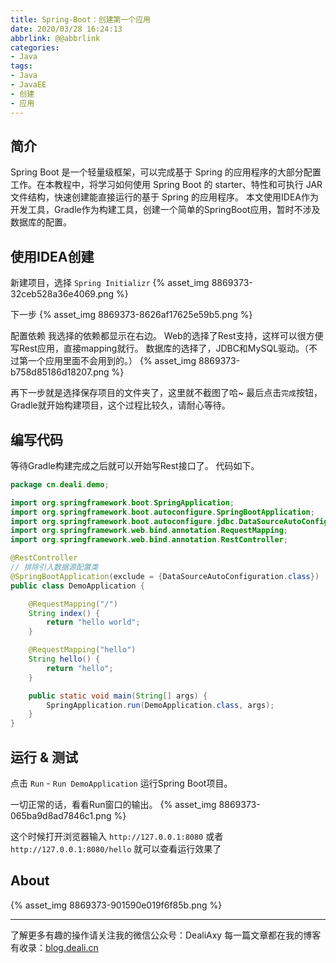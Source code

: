 ```yaml
---
title: Spring-Boot：创建第一个应用
date: 2020/03/28 16:24:13
abbrlink: @@abbrlink
categories:
- Java
tags:
- Java
- JavaEE
- 创建
- 应用
---
```

## 简介
Spring Boot 是一个轻量级框架，可以完成基于 Spring 的应用程序的大部分配置工作。在本教程中，将学习如何使用 Spring Boot 的 starter、特性和可执行 JAR 文件结构，快速创建能直接运行的基于 Spring 的应用程序。
本文使用IDEA作为开发工具，Gradle作为构建工具，创建一个简单的SpringBoot应用，暂时不涉及数据库的配置。


## 使用IDEA创建
新建项目，选择 `Spring Initializr`
{% asset_img 8869373-32ceb528a36e4069.png %}

下一步
{% asset_img 8869373-8626af17625e59b5.png %}


配置依赖
我选择的依赖都显示在右边。
Web的选择了Rest支持，这样可以很方便写Rest应用，直接mapping就行。
数据库的选择了，JDBC和MySQL驱动。（不过第一个应用里面不会用到的。）
{% asset_img 8869373-b758d85186d18207.png %}

再下一步就是选择保存项目的文件夹了，这里就不截图了哈~
最后点击`完成`按钮，Gradle就开始构建项目，这个过程比较久，请耐心等待。

## 编写代码
等待Gradle构建完成之后就可以开始写Rest接口了。
代码如下。
```java
package cn.deali.demo;

import org.springframework.boot.SpringApplication;
import org.springframework.boot.autoconfigure.SpringBootApplication;
import org.springframework.boot.autoconfigure.jdbc.DataSourceAutoConfiguration;
import org.springframework.web.bind.annotation.RequestMapping;
import org.springframework.web.bind.annotation.RestController;

@RestController
// 排除引入数据源配置类
@SpringBootApplication(exclude = {DataSourceAutoConfiguration.class})
public class DemoApplication {

    @RequestMapping("/")
    String index() {
        return "hello world";
    }

    @RequestMapping("hello")
    String hello() {
        return "hello";
    }

    public static void main(String[] args) {
        SpringApplication.run(DemoApplication.class, args);
    }
}
```

## 运行 & 测试
点击 `Run` - `Run DemoApplication` 运行Spring Boot项目。

一切正常的话，看看Run窗口的输出。
{% asset_img 8869373-065ba9d8ad7846c1.png %}

这个时候打开浏览器输入
`http://127.0.0.1:8080`
或者
`http://127.0.0.1:8080/hello`
就可以查看运行效果了


## About
{% asset_img 8869373-901590e019f6f85b.png %}

---------------
了解更多有趣的操作请关注我的微信公众号：DealiAxy
每一篇文章都在我的博客有收录：[blog.deali.cn](http://blog.deali.cn)
